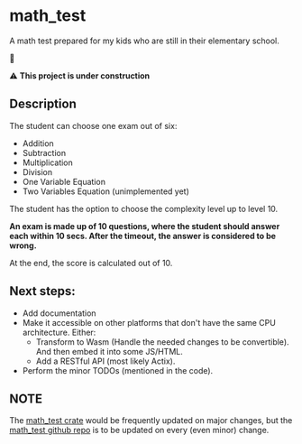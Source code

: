 # math_test

A math test prepared for my kids who are still in their elementary school.

🚧

⚠️  **This project is under construction** 

## Description
The student can choose one exam out of six:
- Addition
- Subtraction
- Multiplication
- Division
- One Variable Equation
- Two Variables Equation (unimplemented yet)

The student has the option to choose the complexity level up to level 10.

**An exam is made up of 10 questions, where the student should answer each within 10 secs. After the timeout, the answer is considered to be wrong.**

At the end, the score is calculated out of 10.

## Next steps:
- Add documentation
- Make it accessible on other platforms that don't have the same CPU architecture. Either:
    - Transform to Wasm (Handle the needed changes to be convertible). And then embed it into some JS/HTML.
    - Add a RESTful API (most likely Actix).
- Perform the minor TODOs (mentioned in the code).

## NOTE
The [math_test crate](https://crates.io/crates/math_test) would be frequently updated on major changes, but the [math_test github repo](https://github.com/mj-nehme/math_test) is to be updated on every (even minor) change.

